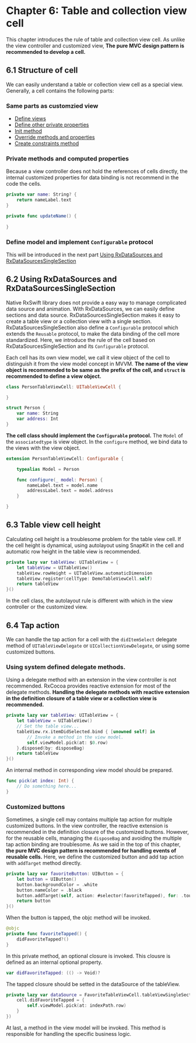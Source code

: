 # Chapter 6: Table and collection view cell

This chapter introduces the rule of table and collection view cell.
As unlike the view controller and customized view, **The pure MVC design pattern is recommended to develop a cell.**

## 6.1 Structure of cell

We can easily understand a table or collection view cell as a special view.
Generally, a cell contains the following parts:

### Same parts as customzied view

- [Define views](https://github.com/xflagstudio/RxController/blob/master/document/chapter5-view.md#define-views)
- [Define other private properties](https://github.com/xflagstudio/RxController/blob/master/document/chapter5-view.md#define-other-private-properties)
- [Init method](https://github.com/xflagstudio/RxController/blob/master/document/chapter5-view.md#init-method)
- [Override methods and properties](https://github.com/xflagstudio/RxController/blob/master/document/chapter5-view.md#override-methods-and-properties)
- [Create constraints method](https://github.com/xflagstudio/RxController/blob/master/document/chapter5-view.md#create-constraints-method)

### Private methods and computed properties

Because a view controller does not hold the references of cells directly, the internal customized properties for data binding is not recommend in the code the cells.

```swift
private var name: String? {
    return nameLabel.text
}

private func updateName() {
    
}

```

### Define model and implement `Configurable` protocol

This will be introduced in the next part [Using RxDataSources and RxDataSourcesSingleSection](https://github.com/xflagstudio/RxController/blob/master/document/chapter6-cell.md#62-using-rxdatasources-and-rxdatasourcessinglesection)

## 6.2 Using RxDataSources and RxDataSourcesSingleSection

Native RxSwift library does not provide a easy way to manage complicated data source and animation.
With RxDataSources, we can easily define sections and data source.
RxDataSourcesSingleSection makes it easy to create a table view or a collection view with a single section.
RxDataSourcesSingleSection also define a `Configurable` protocol which extends the `Reusable` protocol, to make the data binding of the cell more standardized.
Here, we introduce the rule of the cell based on RxDataSourcesSingleSection and its `Configurable` protocol.

Each cell has its own view model, we call it view object of the cell to distinguish it from the view model concept in MVVM.
**The name of the view object is recommended to be same as the prefix of the cell, and `struct` is recommended to define a view object.**

```swift
class PersonTableViewCell: UITableViewCell {

}

struct Person {
    var name: String
    var address: Int
}
```

**The cell class should implement the `Configurable` protocol.**
The `Model` of the `associatedtype` is view object.
In the `configure` method, we bind data to the views with the view object.

```swift
extension PersonTableViewCell: Configurable {

    typealias Model = Person

    func configure(_ model: Person) {
        nameLabel.text = model.name
        addressLabel.text = model.address
    }

}
```

## 6.3 Table view cell height

Calculating cell height is a troublesome problem for the table view cell.
If the cell height is dynamical, using autolayout using SnapKit in the cell and automatic row height in the table view is recommended.

```swift
private lazy var tableView: UITableView = {
    let tableView = UITableView()
    tableView.rowHeight = UITableView.automaticDimension
    tableView.register(cellType: DemoTableViewCell.self)
    return tableView
}()
```

In the cell class, the autolayout rule is different with which in the view controller or the customized view.

## 6.4 Tap action

We can handle the tap action for a cell with the `didItemSelect` delegate method of `UITableViewDelegate` or `UICollectionViewDelegate`,
or using some customized buttons.

### Using system defined delegate methods.

Using a delegate method with an extension in the view controller is not recommended.
RxCocoa provides reactive extension for most of the delegate methods.
**Handling the delegate methods with reactive extension in the definition closure of a table view or a collection view is recommended.**

```swift
private lazy var tableView: UITableView = {
    let tableView = UITableView()
    // Set the table view...
    tableView.rx.itemDidSelected.bind { [unowned self] in 
        // Invoke a method in the view model.
        self.viewModel.pick(at: $0.row)
    }.disposed(by: disposeBag)
    return tableView
}()
```

An internal method in corresponding view model should be prepared.

```swift
func pick(at index: Int) {
    // Do something here...
}
```

### Customized buttons

Sometimes, a single cell may contains multiple tap action for multiple customized buttons.
In the view controller, the reactive extension is recommended in the definition closure of the customized buttons.
However, for the reusable cells, managing the `disposeBag` and avoiding the multiple tap action binding are troublesome.
As we said in the top of this chapter, **the pure MVC design pattern is recommended for handling events of reusable cells.**
Here, we define the customized button and add tap action with `addTarget` method directly.

```swift
private lazy var favoriteButton: UIButton = {
    let button = UIButton()
    button.backgroundColor = .white
    button.nameColor = .black
    button.addTarget(self, action: #selector(favoriteTapped), for: .touchUpInside)
    return button
}()
```

When the button is tapped, the objc method will be invoked.

```swift
@objc
private func favoriteTapped() {
    didFavoriteTapped?()
} 
```
In this private method, an optional closure is invoked.
This clousre is defined as an internal optional property.

```swift
var didFavoriteTapped: (() -> Void)?
```

The tapped closure should be setted in the dataSource of the tableView.

```swift
private lazy var dataSource = FavoriteTableViewCell.tableViewSingleSectionDataSource(configureCell: { [unowned self] cell, indexPath, _ in
    cell.didFavoriteTapped = { 
        self.viewModel.pick(at: indexPath.row)
    }
})
```

At last, a method in the view model will be invoked.
This method is responsible for handling the specific business logic.